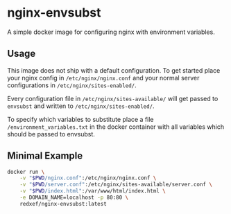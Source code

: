 # nginx-envsubst

A simple docker image for configuring nginx with environment variables.

## Usage
This image does not ship with a default configuration.
To get started place your nginx config in `/etc/nginx/nginx.conf`
and your normal server configurations in `/etc/nginx/sites-enabled/`.

Every configuration file in `/etc/nginx/sites-available/` will get
passed to `envsubst` and written to `/etc/nginx/sites-enabled/`.

To specify which variables to substitute place a file
`/environment_variables.txt` in the docker container with all variables
which should be passed to envsubst.

## Minimal Example

```sh
docker run \
    -v "$PWD/nginx.conf":/etc/nginx/nginx.conf \
    -v "$PWD/server.conf":/etc/nginx/sites-available/server.conf \
    -v "$PWD/index.html":/var/www/html/index.html \
    -e DOMAIN_NAME=localhost -p 80:80 \
    redxef/nginx-envsubst:latest
```
